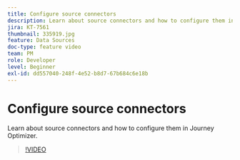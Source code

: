 ```yaml
---
title: Configure source connectors
description: Learn about source connectors and how to configure them in Journey Optimizer.
jira: KT-7561
thumbnail: 335919.jpg
feature: Data Sources
doc-type: feature video
team: PM
role: Developer
level: Beginner
exl-id: dd557040-248f-4e52-b8d7-67b684c6e18b
---
```

# Configure source connectors

Learn about source connectors and how to configure them in Journey Optimizer.

>[!VIDEO](https://video.tv.adobe.com/v/335919?quality=12&learn=on)
